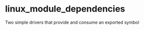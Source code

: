 linux_module_dependencies
=========================

Two simple drivers that provide and consume an exported symbol
